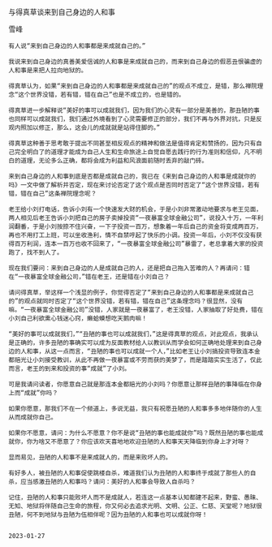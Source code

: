 与得真草谈来到自己身边的人和事

雪峰


    有人说“来到自己身边的人和事都是来成就自己的。”

    我说来到自己身边的真善美爱信诚的人和事是来成就自己的，而来到自己身边的假恶丑恨骗虚的人和事是来把人拉向地狱的。

    得真草认为，如果“来到自己身边的人和事都是来成就自己的”的观点不成立，是错，那么禅院理念“这个世界没错，若有错，错在自己”也是不成立的，也是错的。

    得真草进一步解释说“美好的事可以成就我们，因为我们的心灵有一部分是美善的，那丑陋的事也同样可以成就我们，我们通过外境看到了心灵需要修正的部分，我们不再与外界对抗，只是反观内照加以修正，那么，这会儿的成就就是站得住脚的。”

    得真草这种善于思考敢于提出不同甚至相反观点的精神和做法是值得肯定和赞扬的，因为只有自己完全明白了的道理才能成为自己人生和生命旅途上自觉自愿去践行的行为准则和信仰，凡不明白的道理，无论多么正确，都将会成为利益和风浪面前随时丢弃的敲门砖。

    来到自己身边的人和事到底是否都是成就自己的，我已在《来到自己身边的人和事是成就你的吗》一文中做了解析并否定，现在来讨论否定了这个观点是否同时否定了“这个世界没错，若有错，错在自己”这条禅院理念呢？

    老王给小刘打电话，告诉小刘有一个快速发大财的机会，于是小刘非常激动地要求与老王见面，两人相见后老王告诉小刘把自己的房子卖掉投资“一夜暴富全球金融公司”，说投入十万，一年利润翻番，于是小刘按捺不住兴奋，一下子投资一百万，想象着一年后自己的资金将变成两百万，再也不用打工上班，可以坐收渔利，情不自禁哼起了快乐的小调。投资一年后，小刘不仅没有获得百万利润，连本一百万也收不回来了，“一夜暴富全球金融公司”暴雷了，老总拿着大家的投资跑了，找不到人了。

    现在我们要问：来到自己身边的人是成就自己的人，还是把自己拖入苦难的人？再请问：错在“一夜暴富全球金融公司，”错在老王，还是错在小刘自己？

    请问得真草，举这样一个浅显的例子，你觉得否定了“来到自己身边的人和事都是来成就自己的”的观点就同时否定了“这个世界没错，若有错，错在自己”这条理念吗？很显然，没有嘛。“一夜暴富全球金融公司”没错，人家就是一夜暴富了，老王没错，人家抽取了好处费，错在小刘自己利欲熏心钱迷心窍，癞蛤蟆想吃天鹅肉嘛！

    “美好的事可以成就我们，”“丑陋的事也可以成就我们，”这是得真草的观点，对此观点，我承认是正确的，许多丑陋的事确实可以成为反面教材给人以教训从而学会如何正确地处理来到自己身边的人和事，从这一点而言，“丑陋的事也可以成就一个人，”比如老王让小刘搞投资导致连本金都赔光让小刘接受教训，从此不再做一夜暴富或不劳而获的美梦了，而是踏踏实实生活了，仅此而言，老王的到来和投资的事“成就”了小刘。

    可是我请问读者，你愿意自己就是那连本金都赔光的小刘吗？你愿意让那样丑陋的事降临在你身上而“成就”你吗？

    如果你愿意，那我们不在一个频道上，多说无益，我只有祝愿丑陋的人和事多多地伴随你的人生从而成就你自己。

    如果你不愿意，请问：为什么不愿意？你不是说“丑陋的事也能成就你”吗？既然丑陋的事也能成就你，你为啥又不愿意了？你应该欢天喜地地欢迎丑陋的人和事天天降临到你身上才对呀？

    显而易见，丑陋的人和事不是来成就人的，而是来败坏人的。

    有好多人，被丑陋的人和事促使跳楼自杀，难道我们认为丑陋的人和事终于成就了那些人的自杀，应当感激丑陋的人和事吗？请问：美好的人和事会导致人自杀吗？

    记住，丑陋的人和事只能败坏人而不是成就人，若连这一点基本认知都建不起来，野蛮、愚昧、无知、地狱将伴随自己生命的旅程，你又何必去追求光明、文明、公正、仁慈、天堂呢？地狱很丑陋，何不到地狱与丑陋为伍相伴呢？因为丑陋的人和事也可以成就你呀！


    2023-01-27